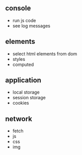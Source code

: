 ## console
- run js code 
- see log messages

## elements
- select html elements from dom
- styles
- computed

## application
- local storage
- session storage
- cookies

## network
- fetch
- js
- css
- img
